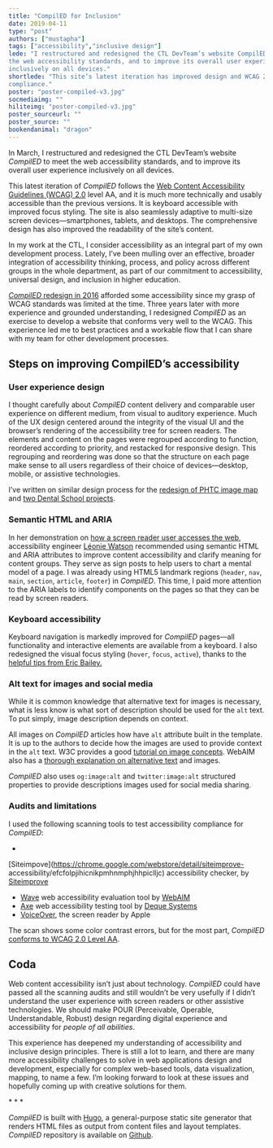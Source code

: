 ```yaml
---
title: "CompilED for Inclusion"
date: 2019-04-11
type: "post"
authors: ["mustapha"]
tags: ["accessibility","inclusive design"]
lede: "I restructured and redesigned the CTL DevTeam’s website CompilED to meet
the web accessibility standards, and to improve its overall user experience
inclusively on all devices."
shortlede: "This site’s latest iteration has improved design and WCAG 2.0
compliance."
poster: "poster-compiled-v3.jpg"
socmediaimg: ""
hiliteimg: "poster-compiled-v3.jpg"
poster_sourceurl: ""
poster_source: ""
bookendanimal: "dragon"
---
```


In March, I restructured and redesigned the CTL DevTeam’s website _CompilED_ to
meet the web accessibility standards, and to improve its overall user
experience inclusively on all devices.

This latest iteration of _CompilED_ follows the
[Web Content Accessibility Guidelines (WCAG) 2.0](https://www.w3.org/TR/WCAG20/)
level AA, and it is much more technically and usably accessible than the
previous versions. It is keyboard accessible with improved focus styling. The
site is also seamlessly adaptive to multi-size screen devices—smartphones,
tablets, and desktops. The comprehensive design has also improved the
readability of the site’s content.

In my work at the CTL, I consider accessibility as an integral part of my own
development process. Lately, I’ve been mulling over an effective, broader
integration of accessibility thinking, process, and policy across different
groups in the whole department, as part of our commitment to accessibility,
universal design, and inclusion in higher education.

[_CompilED_ redesign in 2016](/articles/rebuilding-compiled/) afforded some
accessibility since my grasp of WCAG standards was limited at the time. Three
years later with more experience and grounded understanding, I redesigned
_CompilED_ as an exercise to develop a website that conforms very well to the
WCAG. This experience led me to best practices and a workable flow that I can
share with my team for other development processes.

## Steps on improving CompilED’s accessibility

### User experience design

I thought carefully about _CompilED_ content delivery and comparable user
experience on different medium, from visual to auditory experience. Much of the
UX design centered around the integrity of the visual UI and the browser’s
rendering of the accessibility tree for screen readers. The elements and
content on the pages were regrouped according to function, reordered according
to priority, and restacked for responsive design. This regrouping and
reordering was done so that the structure on each page make sense to all users
regardless of their choice of devices—desktop, mobile, or assistive
technologies.

I’ve written on similar design process for the
[redesign of PHTC image map](/articles/a11y-rwd-imagemap/) and
[two Dental School projects](/articles/deconstructing-accessibility/).

### Semantic HTML and ARIA

In her demonstration on 
[how a screen reader user accesses the web](https://www.smashingmagazine.com/2019/02/accessibility-webinar/),
accessibility engineer [Léonie Watson](https://tink.uk/) recommended using
semantic HTML and ARIA attributes to improve content accessibility and clarify
meaning for content groups. They serve as sign posts to help users to chart a
mental model of a page. I was already using HTML5 landmark regions (`header`,
`nav`, `main`, `section`, `article`, `footer`) in _CompilED_. This time, I paid
more attention to the ARIA labels to identify components on the pages so that
they can be read by screen readers. 

### Keyboard accessibility

Keyboard navigation is markedly improved for _CompilED_ pages—all functionality
and interactive elements are available from a keyboard. I also redesigned the
visual focus styling (`hover`, `focus`, `active`), thanks to the
[helpful tips from Eric Bailey.](https://www.youtube.com/watch?v=9YazmVNwtHI)

### Alt text for images and social media

While it is common knowledge that alternative text for images is necessary,
what is less know is what sort of description should be used for the `alt`
text. To put simply, image description depends on context.

All images on _CompilED_ articles how have `alt` attribute built in the
template. It is up to the authors to decide how the images are used to provide
context in the `alt` text. W3C provides a good
[tutorial on image concepts](https://www.w3.org/WAI/tutorials/images/).
WebAIM also has a
[thorough explanation on alternative text](https://webaim.org/techniques/alttext/)
and images.

_CompilED_ also uses `og:image:alt` and `twitter:image:alt` structured
properties to provide descriptions images used for social media sharing.

### Audits and limitations

I used the following scanning tools to test accessibility compliance for
_CompilED_:

*
[Siteimpove](https://chrome.google.com/webstore/detail/siteimprove-
accessibility/efcfolpjihicnikpmhnmphjhhpiclljc)
accessibility checker, by [Siteimprove](https://siteimprove.com)
* [Wave](https://wave.webaim.org/extension/) web accessibility evaluation tool
by [WebAIM](https://webaim.org/)
* [Axe](https://www.deque.com/axe/) web accessibility testing tool by 
[Deque Systems](https://www.deque.com)
* [VoiceOver](https://www.apple.com/accessibility/mac/vision/), the screen
reader by Apple

The scan shows some color contrast errors, but for the most part, _CompilED_
[conforms to WCAG 2.0 Level AA](/info/accessibility/). 

## Coda

Web content accessibility isn’t just about technology. _CompilED_ could have
passed all the scanning audits and still wouldn’t be very usefully if I didn’t
understand the user experience with screen readers or other assistive
technologies. We should make POUR (Perceivable, Operable, Understandable,
Robust) design regarding digital experience and accessibility for _people of
all abilities_.

This experience has deepened my understanding of accessibility and inclusive
design principles. There is still a lot to learn, and there are many more
accessibility challenges to solve in web applications design and development,
especially for complex web-based tools, data visualization, mapping, to name
a few. I’m looking forward to look at these issues and hopefully coming up with
creative solutions for them.

&#42; &#42; &#42;

_CompilED_ is built with [Hugo](https://gohugo.io), a general-purpose static
site generator that renders HTML files as output from content files and layout
templates. _CompilED_ repository is available on
[Github](https://github.com/ccnmtl/compiled3/).



